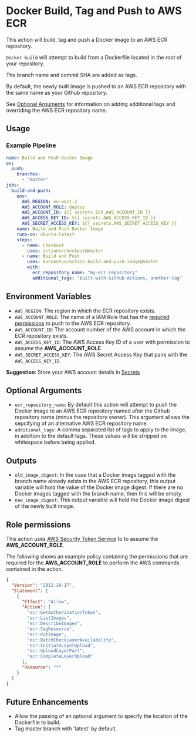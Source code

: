 # Docker Build, Tag and Push to AWS ECR

This action will build, tag and push a Docker image to an AWS ECR repository.

`Docker build` will attempt to build from a Dockerfile located in the root of your repository.

The branch name and commit SHA are added as tags.

By default, the newly built image is pushed to an AWS ECR repository with the same name as your Github repository.

See [Optional Arguments](#optional-arguments) for information on adding additional tags and overriding the AWS ECR repository name.

## Usage

### Example Pipeline

```yaml
name: Build and Push Docker Image
on:
  push:
    branches:
      - "master"
jobs:
  build-and-push:
    env:
      AWS_REGION: eu-west-2
      AWS_ACCOUNT_ROLE: deploy
      AWS_ACCOUNT_ID: ${{ secrets.ECR_AWS_ACCOUNT_ID }}
      AWS_ACCESS_KEY_ID: ${{ secrets.AWS_ACCESS_KEY_ID }}
      AWS_SECRET_ACCESS_KEY: ${{ secrets.AWS_SECRET_ACCESS_KEY }}
    name: Build and Push Docker Image
    runs-on: ubuntu-latest
    steps:
      - name: Checkout
        uses: actions/checkout@master
      - name: Build and Push
        uses: konsentus/action.build-and-push-image@master
        with:
          ecr_repository_name: "my-ecr-repository"
          additional_tags: "built-with-Github-Actions, another-tag"
```

## Environment Variables

- `AWS_REGION`: The region in which the ECR repository exists.
- `AWS_ACCOUNT_ROLE`: The name of a IAM Role that has the [required permissions](#Role-permissions) to push to the AWS ECR repository.
- `AWS_ACCOUNT_ID`: The account number of the AWS account in which the ECR repository exists.
- `AWS_ACCESS_KEY_ID`: The AWS Access Key ID of a user with permission to assume the **AWS_ACCOUNT_ROLE**.
- `AWS_SECRET_ACCESS_KEY`: The AWS Secret Access Key that pairs with the `AWS_ACCESS_KEY_ID`.

**Suggestion**: Store your AWS account details in [Secrets](https://help.github.com/en/actions/automating-your-workflow-with-github-actions/creating-and-using-encrypted-secrets)

## Optional Arguments

- `ecr_repository_name`: By default this action will attempt to push the Docker image to an AWS ECR repository named after the Github repository name (minus the repository owner). This argument allows the sepcifying of an alternative AWS ECR repository name.
- `additional_tags`: A comma separated list of tags to apply to the image, in addition to the default tags. These values will be stripped on whitespace before being applied.

## Outputs

- `old_image_digest`: In the case that a Docker image tagged with the branch name already exists in the AWS ECR repository, this output variable will hold the value of the Docker image digest. If there are no Docker images tagged with the branch name, then this will be empty.
- `new_image_digest`: This output variable will hold the Docker image digest of the newly built image.

## Role permissions

This action uses [AWS Security Token Service](https://docs.aws.amazon.com/STS/latest/APIReference/Welcome.html) to to assume the **AWS_ACCOUNT_ROLE**.

The following shows an example policy containing the permissions that are required for the **AWS_ACCOUNT_ROLE** to perform the AWS commands contained in the action.

```json
{
  "Version": "2012-10-17",
  "Statement": [
    {
      "Effect": "Allow",
      "Action": [
        "ecr:GetAuthorizationToken",
        "ecr:ListImages",
        "ecr:DescribeImages",
        "ecr:TagResource",
        "ecr:PutImage",
        "ecr:BatchCheckLayerAvailability",
        "ecr:InitiateLayerUpload",
        "ecr:UploadLayerPart",
        "ecr:CompleteLayerUpload"
      ],
      "Resource": "*"
    }
  ]
}
```

## Future Enhancements

- Allow the passing of an optional argument to specify the location of the Dockerfile to build.
- Tag master branch with 'latest' by default.
